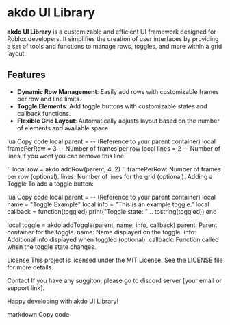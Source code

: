 # akdo UI Library

**akdo UI Library** is a customizable and efficient UI framework designed for Roblox developers. It simplifies the creation of user interfaces by providing a set of tools and functions to manage rows, toggles, and more within a grid layout.

## Features

- **Dynamic Row Management**: Easily add rows with customizable frames per row and line limits.
- **Toggle Elements**: Add toggle buttons with customizable states and callback functions.
- **Flexible Grid Layout**: Automatically adjusts layout based on the number of elements and available space.

lua
Copy code
local parent = -- (Reference to your parent container)
local framePerRow = 3 -- Number of frames per row
local lines = 2 -- Number of lines,If you wont you can remove this line 

'' local row = akdo:addRow(parent, 4, 2) ''
framePerRow: Number of frames per row (optional).
lines: Number of lines for the grid (optional).
Adding a Toggle
To add a toggle button:

lua
Copy code
local parent = -- (Reference to your parent container)
local name = "Toggle Example"
local info = "This is an example toggle."
local callback = function(toggled)
    print("Toggle state: " .. tostring(toggled))
end

local toggle = akdo:addToggle(parent, name, info, callback)
parent: Parent container for the toggle.
name: Name displayed on the toggle.
info: Additional info displayed when toggled (optional).
callback: Function called when the toggle state changes.

License
This project is licensed under the MIT License. See the LICENSE file for more details.

Contact
If you have any suggiton, please go to discord server [your email or support link].

Happy developing with akdo UI Library!

markdown
Copy code
